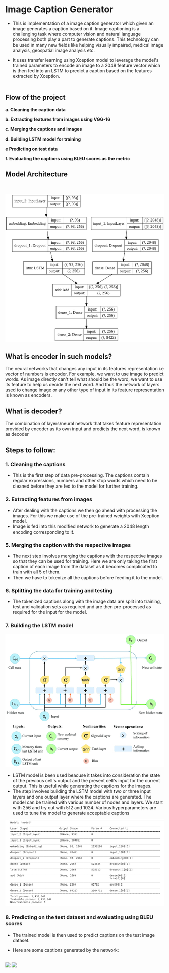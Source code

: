 # Image Caption Generator

* This is implementation of a image caption generator which given an image generates a caption based on it. Image captioning is a challenging task where computer vision and natural language processing both play a part to generate captions. This technology can be used in many new fields like helping visually impaired, medical image analysis, geospatial image analysis etc.

* It uses transfer learning using Xception model to leverage the model's trained parameters to encode an image to a 2048 feature vector which is then fed into an LSTM to predict a caption based on the features extracted by Xception.
<br /><br />

## Flow of the project

**a. Cleaning the caption data**

**b. Extracting features from images using VGG-16**

**c. Merging the captions and images**

**d. Building LSTM model for training**

**e  Predicting on test data**

**f. Evaluating the captions using BLEU scores as the metric**

## Model Architecture
<br />

<img src="model_plot.png"></img>

## What is encoder in such models?
The neural networks that changes any input in its features representation i.e vector of numbers is encoder. For example, we want to use image to predict words. As image directly can't tell what should be the word, we want to use its feature to help us decide the next word. And thus the network of layers used to change image or any other type of input in its feature representation is known as encoders.

## What is decoder?
The combination of layers/neural network that takes feature representation provided by encoder as its own input and predicts the next word, is known as decoder

## Steps to follow:

### 1. Cleaning the captions
* This is the first step of data pre-processing. The captions contain regular expressions, numbers and other stop words which need to be cleaned before they are fed to the model for further training.

### 2. Extracting features from images

* After dealing with the captions we then go ahead with processing the images. For this we make use of the pre-trained weights with Xception model.
* Image is fed into this modified network to generate a 2048 length encoding corresponding to it.

### 5. Merging the caption with the respective images

* The next step involves merging the captions with the respective images so that they can be used for training. Here we are only taking the first caption of each image from the dataset as it becomes complicated to train with all 5 of them. 
* Then we have to tokenize all the captions before feeding it to the model.

### 6. Splitting the data for training and testing
* The tokenized captions along with the image data are split into training, test and validation sets as required and are then pre-processed as required for the input for the model.

### 7. Building the LSTM model

![](LSTM.png)

* LSTM model is been used beacuse it takes into consideration the state of the previous cell's output and the present cell's input for the current output. This is useful while generating the captions for the images.
* The step involves building the LSTM model with two or three input layers and one output layer where the captions are generated. The model can be trained with various number of nodes and layers. We start with 256 and try out with 512 and 1024. Various hyperparameters are used to tune the model to generate acceptable captions

![](lstm_model.png)
<br>

### 8. Predicting on the test dataset and evaluating using BLEU scores
* The trained model is then used to predict captions on the test image dataset. 

* Here are some captions generated by the network:
<br />

<div style="float:left">
<div style="float:left"><img width="45%" src="https://i.imgur.com/Nmeg3DD.jpg" />
<img width="45%" src="https://i.imgur.com/J4mnPsG.jpg" /></div>
</div>
<br /><br />


